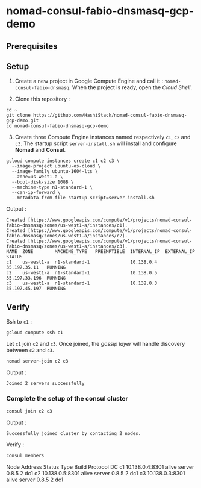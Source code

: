 # nomad-consul-fabio-dnsmasq-gcp-demo

## Prerequisites

## Setup

1. Create a new project in Google Compute Engine and call it : ``nomad-consul-fabio-dnsmasq``. When the project is ready, open the *Cloud Shell*.

2. Clone this repository :
```
cd ~
git clone https://github.com/HashiStack/nomad-consul-fabio-dnsmasq-gcp-demo.git
cd nomad-consul-fabio-dnsmasq-gcp-demo
```

3. Create three Compute Engine instances named respectively `c1`, `c2` and `c3`. The startup script `server-install.sh` will install and configure **Nomad** and **Consul**.

```
gcloud compute instances create c1 c2 c3 \
  --image-project ubuntu-os-cloud \
  --image-family ubuntu-1604-lts \
  --zone=us-west1-a \
  --boot-disk-size 10GB \
  --machine-type n1-standard-1 \
  --can-ip-forward \
  --metadata-from-file startup-script=server-install.sh
```

Output :

```
Created [https://www.googleapis.com/compute/v1/projects/nomad-consul-fabio-dnsmasq/zones/us-west1-a/instances/c1].
Created [https://www.googleapis.com/compute/v1/projects/nomad-consul-fabio-dnsmasq/zones/us-west1-a/instances/c2].
Created [https://www.googleapis.com/compute/v1/projects/nomad-consul-fabio-dnsmasq/zones/us-west1-a/instances/c3].
NAME  ZONE        MACHINE_TYPE   PREEMPTIBLE  INTERNAL_IP  EXTERNAL_IP    STATUS
c1    us-west1-a  n1-standard-1               10.138.0.4   35.197.35.11   RUNNING
c2    us-west1-a  n1-standard-1               10.138.0.5   35.197.33.196  RUNNING
c3    us-west1-a  n1-standard-1               10.138.0.3   35.197.45.197  RUNNING
```

## Verify

Ssh to `c1` :

```
gcloud compute ssh c1
```
Let `c1` join `c2` and `c3`. Once joined, the *gossip layer* will handle discovery between `c2` and `c3`.

```
nomad server-join c2 c3
```

Output :

```
Joined 2 servers successfully
```

### Complete the setup of the consul cluster

```
consul join c2 c3
```
Output :

```
Successfully joined cluster by contacting 2 nodes.
```
Verify :

```
consul members
```

Node  Address          Status  Type    Build  Protocol  DC
c1    10.138.0.4:8301  alive   server  0.8.5  2         dc1
c2    10.138.0.5:8301  alive   server  0.8.5  2         dc1
c3    10.138.0.3:8301  alive   server  0.8.5  2         dc1